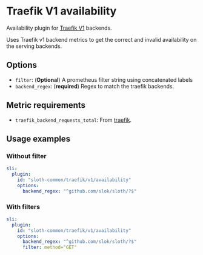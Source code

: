 # Traefik V1 availability

Availability plugin for [Traefik V1][traefik] backends.

Uses Traefik v1 backend metrics to get the correct and invalid availability on the serving backends.

## Options

- `filter`: (**Optional**) A prometheus filter string using concatenated labels
- `backend_regex`: (**required**) Regex to match the traefik backends.

## Metric requirements

- `traefik_backend_requests_total`: From [traefik].

## Usage examples

### Without filter

```yaml
sli:
  plugin:
    id: "sloth-common/traefik/v1/availability"
    options:
      backend_regex: "^github.com/slok/sloth/?$"
```

### With filters

```yaml
sli:
  plugin:
    id: "sloth-common/traefik/v1/availability"
    options:
      backend_regex: "^github.com/slok/sloth/?$"
      filter: method="GET"
```

[traefik]: https://doc.traefik.io/traefik/v1.7/
